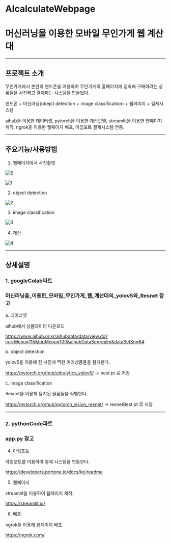 # AIcalculateWebpage
# 머신러닝을 이용한 모바일 무인가게 웹 계산대 

______________
## 프로젝트 소개

무인가게에서 본인의 핸드폰을 이용하여 무인가게의 홈페이지에 접속해 구매하려는 상품들을 사진찍고 결제하는 시스템을 만들었다.

핸드폰 + 머신러닝(obejct detection + image classification) + 웹페이지 + 결제시스템


aihub을 이용한 데이터셋, pytorch을 이용한 계산모델, streamlit을 이용한 웹페이지 제작, ngrok을 이용한 웹페이지 배포, 아임포트 결제시스템 연동.
__________________

## 주요기능/사용방법 

1. 웹페이지에서 사진촬영


![6](https://github.com/choiwonsun98/AIcalculateWebpage/assets/147475996/f35dd60f-200a-497b-8826-9c8f67da7e24)


![1](https://github.com/choiwonsun98/AIcalculateWebpage/assets/147475996/a39d45d8-1d6c-4106-8e49-c88382bc85bf)



2. object detection

![2](https://github.com/choiwonsun98/AIcalculateWebpage/assets/147475996/6fb8bca0-9251-4cca-bf77-f5175ee27fdf)


3. image classification

![3](https://github.com/choiwonsun98/AIcalculateWebpage/assets/147475996/32555bca-58c2-49c4-bb77-db372e6af441)


4. 계산

![4](https://github.com/choiwonsun98/AIcalculateWebpage/assets/147475996/1123a7bf-1fa0-4552-9b12-1547ffffda43)
____________________________

## 상세설명

### 1. googleColab파트
### 머신러닝을_이용한_모바일_무인가게_웹_계산대의_yolov5와_Resnet 참고


a. 데이터셋 


  aihub에서 상품데이터 다운로드 

  https://www.aihub.or.kr/aihubdata/data/view.do?currMenu=115&topMenu=100&aihubDataSe=realm&dataSetSn=64


b. object detection

  yolov5을 이용해 한 사진에 찍힌 여러상품들을 탐지한다.

  
  https://pytorch.org/hub/ultralytics_yolov5/
  -> best.pt 로 저장

  
c. image classification


  Resnet을 이용해 탐지된 물품들을 식별한다.

  https://pytorch.org/hub/pytorch_vision_resnet/
  -> resnetBest.pt 로 저장

________________________________________
### 2. pythonCode파트
### app.py 참고


4. 아임포트

아임포트를 이용하여 결제 시스템을 연동한다.


https://developers.portone.io/docs/ko/readme

5. 웹페이지

streamlit을 이용하여 웹페이지 제작.

https://streamlit.io/


6. 배포

ngrok을 이용해 웹페이지 배포.

https://ngrok.com/
